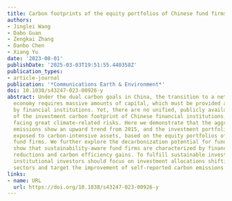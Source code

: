 ```yaml
---
title: Carbon footprints of the equity portfolios of Chinese fund firms
authors:
- Jinglei Wang
- Dabo Guan
- Zengkai Zhang
- Danbo Chen
- Xiang Yu
date: '2023-08-01'
publishDate: '2025-03-03T19:51:55.440358Z'
publication_types:
- article-journal
publication: '*Communications Earth & Environment*'
doi: 10.1038/s43247-023-00926-y
abstract: Under the dual carbon goals in China, the transition to a net-zero carbon
  economy requires massive amounts of capital, which must be provided and facilitated
  by financial institutions. Yet, there are no unified, publicly available disclosures
  of the investment carbon footprint of Chinese financial institutions, leaving them
  facing great climate-related risks. Here we demonstrate that the aggregated financed
  emissions show an upward trend from 2015, and the investment portfolios are more
  exposed to carbon-intensive assets, based on the equity portfolios of China's 105
  fund firms. We further explore the decarbonization potential for fund firms and
  show that sustainability-aware fund firms are characterized by financed emission
  reductions and carbon efficiency gains. To fulfill sustainable investing, China's
  institutional investors should focus on investment allocations shifting to high-tech
  sectors and target the improvement of self-reported carbon emissions.
links:
- name: URL
  url: https://doi.org/10.1038/s43247-023-00926-y
---
```

